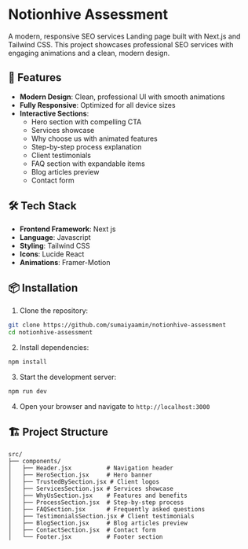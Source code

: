 # Notionhive Assessment

A modern, responsive SEO services Landing page  built with Next.js and Tailwind CSS. This project showcases professional SEO services with engaging animations and a clean, modern design.

## 🚀 Features

- **Modern Design**: Clean, professional UI with smooth animations
- **Fully Responsive**: Optimized for all device sizes
- **Interactive Sections**:
  - Hero section with compelling CTA
  - Services showcase
  - Why choose us with animated features
  - Step-by-step process explanation
  - Client testimonials
  - FAQ section with expandable items
  - Blog articles preview
  - Contact form

## 🛠️ Tech Stack

- **Frontend Framework**: Next js
- **Language**: Javascript
- **Styling**: Tailwind CSS
- **Icons**: Lucide React
- **Animations**: Framer-Motion


## 📦 Installation

1. Clone the repository:
```bash
git clone https://github.com/sumaiyaamin/notionhive-assessment
cd notionhive-assessment
```

2. Install dependencies:
```bash
npm install
```

3. Start the development server:
```bash
npm run dev
```

4. Open your browser and navigate to `http://localhost:3000`

## 🏗️ Project Structure

```
src/
├── components/
│   ├── Header.jsx          # Navigation header
│   ├── HeroSection.jsx     # Hero banner
│   ├── TrustedBySection.jsx # Client logos
│   ├── ServicesSection.jsx # Services showcase
│   ├── WhyUsSection.jsx    # Features and benefits
│   ├── ProcessSection.jsx  # Step-by-step process
│   ├── FAQSection.jsx      # Frequently asked questions
│   ├── TestimonialsSection.jsx # Client testimonials
│   ├── BlogSection.jsx     # Blog articles preview
│   ├── ContactSection.jsx  # Contact form
│   └── Footer.jsx          # Footer section

```









